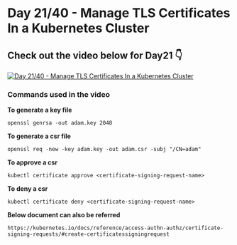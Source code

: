 # Day 21/40 - Manage TLS Certificates In a Kubernetes Cluster 

## Check out the video below for Day21 👇

[![Day 21/40 - Manage TLS Certificates In a Kubernetes Cluster ](https://img.youtube.com/vi/LvPA-z8Xg4s/sddefault.jpg)](https://youtu.be/LvPA-z8Xg4s)


### Commands used in the video

**To generate a key file**
```
openssl genrsa -out adam.key 2048
```

**To generate a csr file**
```
openssl req -new -key adam.key -out adam.csr -subj "/CN=adam"
```

**To approve a csr**
```
kubectl certificate approve <certificate-signing-request-name>
```

**To deny a csr**
```
kubectl certificate deny <certificate-signing-request-name>
```

**Below document can also be referred**
```
https://kubernetes.io/docs/reference/access-authn-authz/certificate-signing-requests/#create-certificatessigningrequest
```
